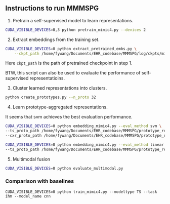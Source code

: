 ## Instructions to run MMMSPG

1. Pretrain a self-supervised model to learn representations.

```bash
CUDA_VISIBLE_DEVICES=0,3 python pretrain_mimic4.py --devices 2
```

2. Extract embeddings from the training set.

```bash
CUDA_VISIBLE_DEVICES=0 python extract_pretrained_embs.py \
    --ckpt_path /home/fywang/Documents/EHR_codebase/MMMSPG/log/ckpts/mimic4_pretrain_2024-06-18_23-26-33/epoch=84-step=17510.ckpt
```
Here `ckpt_path` is the path of pretrained checkpoint in step 1.

BTW, this script can also be used to evaluate the performance of self-supervised representatioins. 

3. Cluster learned representations into clusters. 

```bash
python create_prototypes.py --n_proto 32
```

4. Learn prototype-aggregated representations.

It seems that svm achieves the best evaluation performance.
```bash
CUDA_VISIBLE_DEVICES=0 python embedding_mimic4.py --eval_method svm \
--ts_proto_path /home/fywang/Documents/EHR_codebase/MMMSPG/prototype_results/mimic4_pretrain/ts_proto_32.pkl \
--cxr_proto_path /home/fywang/Documents/EHR_codebase/MMMSPG/prototype_results/mimic4_pretrain/ts_proto_32.pkl

CUDA_VISIBLE_DEVICES=0 python embedding_mimic4.py --eval_method linear \
--ts_proto_path /home/fywang/Documents/EHR_codebase/MMMSPG/prototype_results/mimic4_pretrain/mm_proto_32.pkl
```

5. Multimodal fusion 

```bash
CUDA_VISIBLE_DEVICES=0 python evaluate_multimodal.py
```


### Comparison with baselines
```
CUDA_VISIBLE_DEVICES=0 python train_mimic4.py --modeltype TS --task ihm --model_name cnn
```